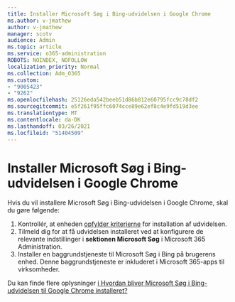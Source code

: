 ```yaml
---
title: Installer Microsoft Søg i Bing-udvidelsen i Google Chrome
ms.author: v-jmathew
author: v-jmathew
manager: scotv
audience: Admin
ms.topic: article
ms.service: o365-administration
ROBOTS: NOINDEX, NOFOLLOW
localization_priority: Normal
ms.collection: Adm_O365
ms.custom:
- "9005423"
- "9262"
ms.openlocfilehash: 25126eda542beeb51d86b812e60795fcc9c78df2
ms.sourcegitcommit: e5f261f95ffc6074cce89e62ef8c4e9fd519d3ee
ms.translationtype: MT
ms.contentlocale: da-DK
ms.lasthandoff: 03/26/2021
ms.locfileid: "51404509"
---
```

# <a name="install-the-microsoft-search-in-bing-extension-in-google-chrome"></a>Installer Microsoft Søg i Bing-udvidelsen i Google Chrome

Hvis du vil installere Microsoft Søg i Bing-udvidelsen i Google Chrome, skal du gøre følgende:

1. Kontrollér, at enheden [opfylder kriterierne](https://go.microsoft.com/fwlink/?linkid=2152236) for installation af udvidelsen.
2. Tilmeld dig for at få udvidelsen installeret ved at konfigurere de relevante indstillinger i **sektionen Microsoft Søg** i Microsoft 365 Administration.
3. Installer en baggrundstjeneste til Microsoft Søg i Bing på brugerens enhed. Denne baggrundstjeneste er inkluderet i Microsoft 365-apps til virksomheder.

Du kan finde flere oplysninger [i Hvordan bliver Microsoft Søg i Bing-udvidelsen til Google Chrome installeret?](https://go.microsoft.com/fwlink/?linkid=2150992)

